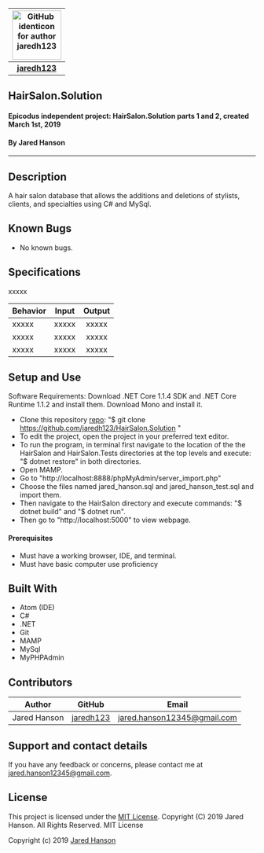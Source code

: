 |<img src="https://github.com/identicons/jaredh123.png" width=100 alt="GitHub identicon for author jaredh123">|
|:-----:|
| [**jaredh123**](https://github.com/jaredh123 ) |

##  **HairSalon.Solution**

#### Epicodus independent project: HairSalon.Solution parts 1 and 2, created March 1st, 2019
#### By Jared Hanson

----------

## Description

A hair salon database that allows the additions and deletions of stylists, clients, and specialties using C# and MySql.

## Known Bugs

* No known bugs.

## Specifications
xxxxx

| Behavior | Input | Output |
|----------|:-----:|:------:|
| xxxxx | xxxxx | xxxxx |
| xxxxx | xxxxx | xxxxx |
| xxxxx | xxxxx | xxxxx |

## Setup and Use
Software Requirements:
Download .NET Core 1.1.4 SDK and .NET Core Runtime 1.1.2 and install them. Download Mono and install it.

* Clone this repository [repo](https://github.com/jaredh123/HairSalon.Solution): "$ git clone https://github.com/jaredh123/HairSalon.Solution "
* To edit the project, open the project in your preferred text editor.
* To run the program, in terminal first navigate to the location of the the HairSalon and HairSalon.Tests directories at the top levels and execute: "$ dotnet restore" in both directories.
* Open MAMP.
* Go to "http://localhost:8888/phpMyAdmin/server_import.php"
* Choose the files named jared_hanson.sql and jared_hanson_test.sql and import them.
* Then navigate to the HairSalon directory and execute commands: "$ dotnet build" and "$ dotnet run".
* Then go to "http://localhost:5000" to view webpage.

#### Prerequisites
* Must have a working browser, IDE, and terminal.
* Must have basic computer use proficiency

## Built With

* Atom (IDE)
* C#
* .NET
* Git
* MAMP
* MySql
* MyPHPAdmin

## Contributors

| Author | GitHub | Email |
|--------|:------:|:-----:|
| Jared Hanson | [jaredh123](https://github.com/jaredh123) | [jared.hanson12345@gmail.com](mailto:jared.hanson12345@gmail.com) |

## Support and contact details

If you have any feedback or concerns, please contact me at [jared.hanson12345@gmail.com](mailto:jared.hanson12345@gmail.com).

## License

This project is licensed under the [MIT License](https://opensource.org/licenses/MIT). Copyright (C) 2019 Jared Hanson. All Rights Reserved. MIT License

Copyright (c) 2019 [Jared Hanson](https://github.com/jaredh123)
